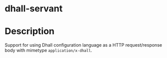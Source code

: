 # dhall-servant

# Description

Support for using Dhall configuration language as a HTTP request/response body
with mimetype `application/x-dhall`.

